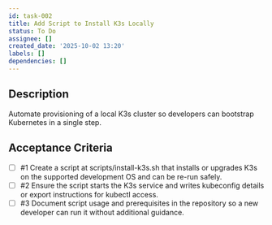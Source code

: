 ```yaml
---
id: task-002
title: Add Script to Install K3s Locally
status: To Do
assignee: []
created_date: '2025-10-02 13:20'
labels: []
dependencies: []
---
```


## Description

<!-- SECTION:DESCRIPTION:BEGIN -->
Automate provisioning of a local K3s cluster so developers can bootstrap Kubernetes in a single step.
<!-- SECTION:DESCRIPTION:END -->

## Acceptance Criteria
<!-- AC:BEGIN -->
- [ ] #1 Create a script at scripts/install-k3s.sh that installs or upgrades K3s on the supported development OS and can be re-run safely.
- [ ] #2 Ensure the script starts the K3s service and writes kubeconfig details or export instructions for kubectl access.
- [ ] #3 Document script usage and prerequisites in the repository so a new developer can run it without additional guidance.
<!-- AC:END -->
